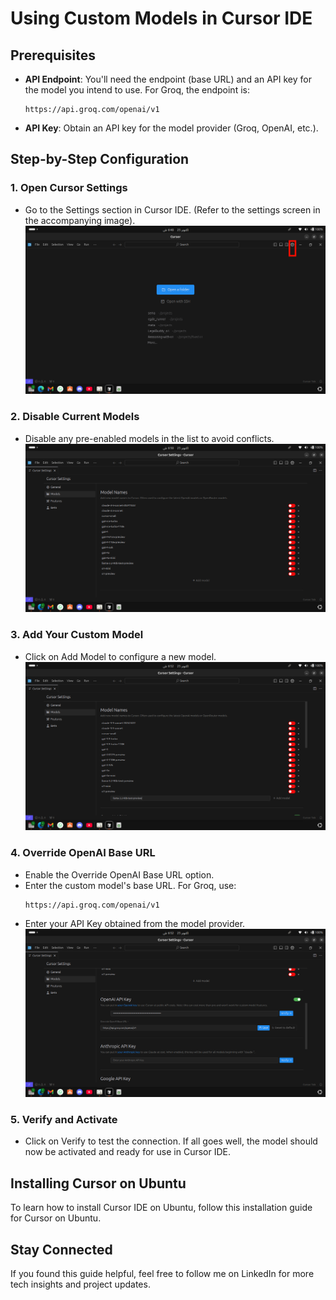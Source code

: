 # Using Custom Models in Cursor IDE

## Prerequisites
- **API Endpoint**: You'll need the endpoint (base URL) and an API key for the model you intend to use. For Groq, the endpoint is:
  ```
  https://api.groq.com/openai/v1
  ```
- **API Key**: Obtain an API key for the model provider (Groq, OpenAI, etc.).

## Step-by-Step Configuration

### 1. Open Cursor Settings
- Go to the Settings section in Cursor IDE. (Refer to the settings screen in the accompanying image).
![Alt text](https://raw.githubusercontent.com/bilal77511/custom-models-in-cursor-IDE/refs/heads/main/pics/settings.png)


### 2. Disable Current Models
- Disable any pre-enabled models in the list to avoid conflicts.
![Alt text](https://raw.githubusercontent.com/bilal77511/custom-models-in-cursor-IDE/refs/heads/main/pics/disable.png)
### 3. Add Your Custom Model
- Click on Add Model to configure a new model.
![Alt text](https://raw.githubusercontent.com/bilal77511/custom-models-in-cursor-IDE/refs/heads/main/pics/model.png)


### 4. Override OpenAI Base URL
- Enable the Override OpenAI Base URL option.
- Enter the custom model's base URL. For Groq, use:
  ```
  https://api.groq.com/openai/v1
  ```
- Enter your API Key obtained from the model provider.
![Alt text](https://raw.githubusercontent.com/bilal77511/custom-models-in-cursor-IDE/refs/heads/main/pics/override.png)

### 5. Verify and Activate
- Click on Verify to test the connection. If all goes well, the model should now be activated and ready for use in Cursor IDE.

## Installing Cursor on Ubuntu
To learn how to install Cursor IDE on Ubuntu, follow this installation guide for Cursor on Ubuntu.

## Stay Connected
If you found this guide helpful, feel free to follow me on LinkedIn for more tech insights and project updates.

